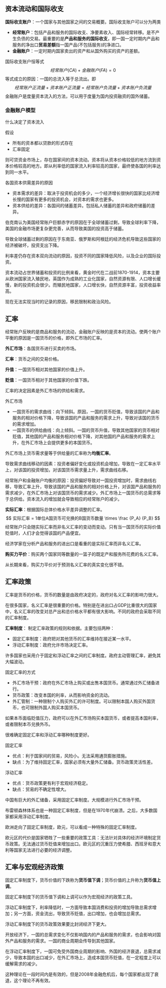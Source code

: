 ## 资本流动和国际收支

**国际收支账户**：一个国家与其他国家之间的交易概要。国际收支账户可以分为两类

+ **经常账户**：包括产品和服务的国际收支、净要素收入、国际经常转移。是不产生负债的交易。最重要的是**产品和服务的国际收支**，即一国一定时期内产品和服务的净出口**贸易差额**指一国产品(不包括服务)的净进口。
+ **金融账户**：一定时期内国家卖出的资产和从国外购买的资产的差额。

国际收支账户恒等式
$$
经常账户(CA) + 金融账户(FA) = 0
$$
等式成立的原因：一国的总流入等于总流出。即
$$
经常账户正流量 + 资本账户正流量 = 经常账户负流量 + 资本账户负流量
$$
金融账户是度量资本流入的方法，可以用于度量为国内投资融资的国外储蓄。

### 金融账户模型

什么决定了资本流入

假设

+ 所有的资本都以贷款的形式存在
+ 汇率固定

则可贷资金市场上，存在国家间的资本流动。资本将从资本价格较低的地方流到资本价格较高的地方。即从利率低的国家流入利率较高的国家，最终使各国的利率达到同一水平。

各国资本供需差异的原因

+ 资本需求的差异：取决于投资机会的多少，一个经济增长很快的国家比经济增长慢的国家有更多的投资机会，对资本的需求也更多。
+ 资本供给的差异：各国间的储蓄差异。包括私人储蓄的差异和政府储蓄的差异。

伯克南认为美国经常账户巨额赤字的原因在于全球储蓄过剩，导致全球利率下降，美国的金融市场更复杂更完善，从而导致美国的投资高于储蓄。

导致全球储蓄过剩的原因在于东南亚、俄罗斯和阿根廷的经济危机导致这些国家的经济被破坏，投资支出下降。



利率差仍存在资本双向流动的原因，投资不同的国家降低风险，以及企业的国际投资。



资本流动占世界储蓄和投资的比例来看，黄金时代在二战前1870-1914，资本主要从欧洲国家流入殖民地，英国作为成熟的工业化国家，自然资源有限、人口增长缓慢，新的投资机会很少。而殖民地国家，人口增长快，自然资源丰富，投资收益率高。



现在无法实现当时的记录的原因，移民限制和政治风险。



## 汇率

经常账户反映的是商品和服务的流动，金融账户反映的是资本的流动。使两个账户平衡的原因是一国货币的价格，即外汇市场的汇率。

**外汇市场**：各国货币进行买卖的市场。

**汇率**：货币之间的交易价格。

**升值**：一国货币相对其他国家的价值上升。

**贬值**：一国货币相对于其他国家的价值下跌。



汇率的决定因素是外汇市场的供给和需求。



外汇市场

+ 一国货币的需求曲线：向下倾斜。原因，一国的货币贬值，导致该国的产品和服务的相对价格下降，导致该国的产品和服务的需求上升，导致对该国的货币的需求增加。
+ 一国货币的供给曲线：向上倾斜。一国的货币升值，导致其他国家的货币相对贬值，其他国的产品和服务相对价格下降，对其他国的产品和服务的需求上升，在外汇市场上会提供更多的本国货币。

外汇市场上货币需求量等于供给量的汇率称为**均衡汇率**。



导致需求曲线移动的因素：投资者偏好变化或投资机会增加，导致在一定汇率水平上，对该国的投资增加，对该国货币需求量上升，需求曲线右移。



经常账户和金融账户均衡的原因：投资偏好导致对一国投资增加时，需求曲线右移，导致汇率上升，导致该国的产品和服务的相对价格上升，对该国产品和服务的需求减少，在外汇市场上对该国货币的需求减少。外汇市场上一国货币的总需求等于总供给。资本流入的增加就会导致相应的经常账户的减少。



**实际汇率**：根据国际总体价格水平差异调整的汇率。
$$
实际汇率 = 1单位A国货币可兑换的B国货币数量 \times \frac {P_A} {P_B}
$$
经常账户只会随实际汇率而非名义汇率的变动而变动。只有当一国货币的实际价值贬值时，人们才会觉得该国的产品便宜。

经济学家在分析产品和服务的进出口是看重的是实际汇率而非名义汇率。



**购买力平价**：购买两个国家同等数量的一篮子的既定产和服务所花费的名义汇率。



从长期来看，购买力平价对于预测名义汇率的真实变化很不错。



## 汇率政策

汇率是货币的价格，货币的数量是由政府决定的，政府对名义汇率的影响力很大。

在很多国家，名义汇率是很重要的价格。特别是在进出口占GDP比重很大的国家中，名义汇率的改变对总产出和总价格水平都有很大影响。不同的政府会采取不同的汇率制度。

**汇率制度**： 制定汇率政策的规则和依据。主要包括两种：

+ 固定汇率制度：政府把对其他货币的汇率维持在接近某一水平。
+ 浮动汇率制度：政府允许市场决定汇率。

许多国家也采用介于固定和浮动汇率之间的汇率制度。政府主动管理汇率，避免其大幅波动。



固定汇率的方式

+ 外汇市场干预：政府在外汇市场上购买或出售本国货币。通常通过外汇储备进行。
+ 货币政策：改变本国的利率，从而影响资金的流动。
+ 外汇管制：一种限制个人购买外汇的许可制度。可以限制本国人购买外国货币，也可限制外国人购买本国货币。



如果本币面临贬值压力，政府可以在外汇市场购买本国货币，或者提高本国利率，或者限制本币兑换外币。



很难确定固定汇率和浮动汇率哪种制度更好。

固定汇率

+ 优点：利于国家间的贸易，风险小。无法采用通货膨胀措施。
+ 缺点：为了维持固定汇率，国家必须有大量外汇储备。货币政策灵活性差。

浮动汇率

+ 优点：货币政策更有利于宏观经济稳定。
+ 缺点：贸易的不确定性增大。



中国有巨大的外汇储备，采用固定汇率制度。大规模进行外汇市场干预。



布雷顿森林体系也是一种固定汇率制度，但是在1970年代崩溃。之后，大多数国家都采用浮动汇率制度。



欧洲走向了固定汇率制度，欧元，可以看成一种特殊的固定汇率制度。

欧元区的代价是国家牺牲了一些重要的政策工具：无法针对具体的经济环境制定货币政策。无法通过货币贬值来增加出口。欧元区的沉重压力使希腊、西班牙和意大利等国家无法进行必要的经济调整。



## 汇率与宏观经济政策



固定汇率制度下，货币价值的下跌称为**货币值下调**；货币价值的上升称为**货币值上调**。

固定汇率制度下的货币值下调和上调可以作为宏观经济的政策工具。



浮动汇率制度下，利率降低时，一方面导致本国消费和投资的增加导致总需求增加；另一方面，资金流出，导致货币贬值，出口增加，也会增加总需求。

浮动汇率制度下的货币政策效果要比封闭经济下更大。



开放经济下，一国的总需求变化不仅影响国内的产品和服务的需求，也会影响对国外产品和服务的需求。一国的商业周期会传导到其他国家。

在浮动汇率制度下，一国可免受外国商业周期的影响、外国的经济衰退，总需求减少，导致本国的出口减少，在外汇市场上，造成本国货币贬值，在一定程度上可以缓解需求的减少。

这种理论在一段时间内是有效的，但是2008年金融危机后，每个国家都出现了衰退，这个理论不再有效。





